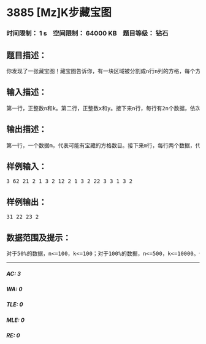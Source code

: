 # 3885 [Mz]K步藏宝图   
### 时间限制： 1 s&nbsp;&nbsp;&nbsp;&nbsp;空间限制： 64000 KB&nbsp;&nbsp;&nbsp;&nbsp;题目等级： 钻石  
## 题目描述：  

<pre>
你发现了一张藏宝图！藏宝图告诉你，有一块区域被分割成n行n列的方格，每个方格的下方都可能有宝藏，不过有且只有一个方格下面确实有宝藏。每个方格里都插着一块木牌，每个木牌上都有两个数据。藏宝图还告诉你，那代表一个坐标。如果你从有宝藏的那个方格开始，走到该处木牌上的坐标对应的方格，这样连续重复k次，你就会到达坐标(x,y)所对应的点。虽然这有些复杂，但是你觉得宝藏可能很值钱，还是去了。不过你是坐飞机过来的，当你到了该区域的上空时，迫不及待地跳了下来，坐标竟然正好是(x,y)。你发现这里的情形和藏宝图上描述的一模一样。你带了些笔纸，依次记下了每个方格中的两个数据。可是你突然发现，这样还不一定能够确定宝藏所在的唯一的坐标。你想要编个程序，求出有多少个方格下可能有宝藏。假定藏宝图的话准确无误。
</pre>
  
  
## 输入描述：  

<pre>
第一行，正整数n和k。第二行，正整数x和y。接下来n行，每行有2n个数据，依次是n个木牌上的两个数据（第一个是横坐标，第二个是纵坐标。
</pre>
  
  
## 输出描述：  

<pre>
第一行，一个数据m，代表可能有宝藏的方格数目。接下来m行，每行两个数据，代表可能有宝藏的坐标。（以行数为第一关键字，列数为第二关键字，从小到大排序。
</pre>
  
  
## 样例输入：  

<pre>
3 62 21 2 1 3 2 12 2 1 3 2 22 3 3 1 3 2
</pre>
  
  
## 样例输出：  

<pre>
31 22 23 2
</pre>
  
  
## 数据范围及提示：  

<pre>
对于50%的数据，n<=100，k<=100；对于100%的数据，n<=500，k<=10000。保证一切数据合法。
</pre>
  
  
***  

##### AC: 3  
##### WA: 0  
##### TLE: 0  
##### MLE: 0  
##### RE: 0  

